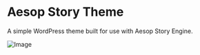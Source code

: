 Aesop Story Theme
=================

A simple WordPress theme built for use with Aesop Story Engine.

![Image](http://f.cl.ly/items/1x2Y183g050F0j1u2z46/Image%202014-09-24%20at%205.00.44%20PM.png)